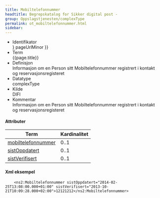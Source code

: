 ```yaml
--- 
title: Mobiltelefonnummer  
headtitle: Begrepskatalog for Sikker digital post -  
group: Oppslagstjenesten/complexType  
permalink: ot_mobiltelefonnummer.html
sidebar:
---
```


  - Identifikator  
    <span style="{ pageUrlMinor ;">[}]({{)</span> pageUrlMinor }}
  - Term  
    {{page.title}}
  - Definisjon  
    Informasjon om en Person sitt Mobiltelefonnummer registrert i
    kontakt og reservasjonsregisteret
  - Datatype  
    complexType
  - Kilde  
    DIFI
  - Kommentar  
    Informasjon om en Person sitt Mobiltelefonnummer registrert i
    kontakt og reservasjonsregisteret

#### Attributer

| Term                                             | Kardinalitet |
| ------------------------------------------------ | ------------ |
| [mobiltelefonnummer](../felles/mobiltelefonnummer.md) | 0..1         |
| [sistOppdatert](../felles/sistOppdatert.md)           | 0..1         |
| [sistVerifisert](../felles/sistVerifisert.md)         | 0..1         |

#### Xml eksempel

``` brush: xml; toolbar: false
    <ns2:Mobiltelefonnummer sistOppdatert="2014-02-25T13:08:00.000+01:00" sistVerifisert="2013-10-21T10:09:28.000+02:00">12121212</ns2:Mobiltelefonnummer>
```
